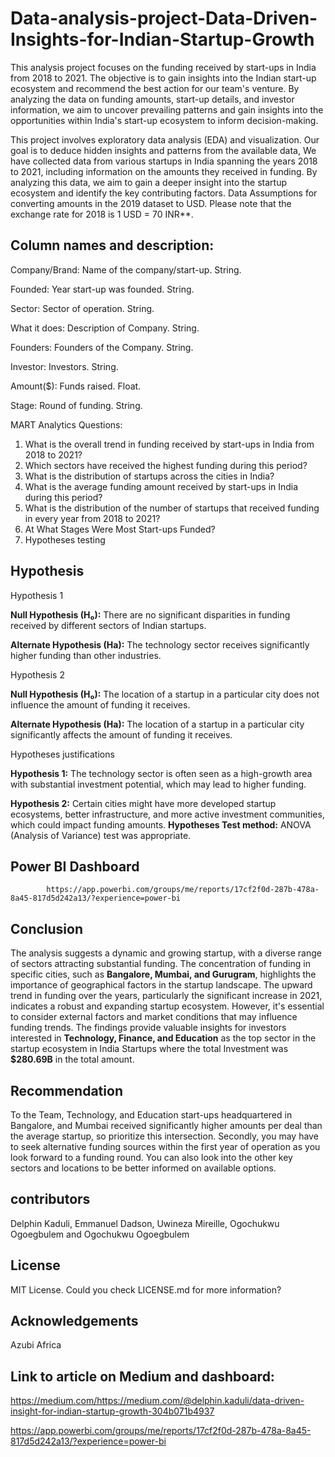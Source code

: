 # Data-analysis-project-Data-Driven-Insights-for-Indian-Startup-Growth

This analysis project focuses on the funding received by start-ups in India from 2018 to 2021. The objective is to gain insights into the Indian start-up ecosystem and recommend the best action for our team's venture. By analyzing the data on funding amounts, start-up details, and investor information, we aim to uncover prevailing patterns and gain insights into the opportunities within India's start-up ecosystem to inform decision-making.

This project involves exploratory data analysis (EDA) and visualization. Our goal is to deduce hidden insights and patterns from the available data, We have collected data from various startups in India spanning the years 2018 to 2021, including information on the amounts they received in funding. By analyzing this data, we aim to gain a deeper insight into the startup ecosystem and identify the key contributing factors. Data Assumptions for converting  amounts in the 2019 dataset to  USD. Please note that the exchange rate for 2018 is 1 USD = 70 INR**.


## Column names and description:

Company/Brand: Name of the company/start-up. String.

Founded: Year start-up was founded. String.

Sector: Sector of operation. String.

What it does: Description of Company. String.

Founders: Founders of the Company. String.

Investor: Investors. String.

Amount($): Funds raised. Float.

Stage: Round of funding. String.

MART Analytics Questions:

1.  What is the overall trend in funding received by start-ups in India from 2018 to 2021?
2.  Which sectors have received the highest funding during this period?
3.  What is the distribution of startups across the cities in India?
4.  What is the average funding amount received by start-ups in India during this period?
5.  What is the distribution of the number of startups that received funding in every year from 2018 to 2021?
6.  At What Stages Were Most Start-ups Funded?
7.  Hypotheses testing

## Hypothesis

Hypothesis 1

**Null Hypothesis (H₀):** There are no significant disparities in funding received by different sectors of Indian startups.

**Alternate Hypothesis (Ha):** The technology sector receives significantly higher funding than other industries.

Hypothesis 2

**Null Hypothesis (H₀):** The location of a startup in a particular city does not influence the amount of funding it receives.

**Alternate Hypothesis (Ha):** The location of a startup in a particular city significantly affects the amount of funding it receives.

Hypotheses justifications

**Hypothesis 1:** The technology sector is often seen as a high-growth area with substantial investment potential, which may lead to higher funding.

**Hypothesis 2:** Certain cities might have more developed startup ecosystems, better infrastructure, and more active investment communities, which could impact funding amounts.
**Hypotheses Test method:** ANOVA (Analysis of Variance) test was appropriate.

## Power BI Dashboard
            https://app.powerbi.com/groups/me/reports/17cf2f0d-287b-478a-8a45-817d5d242a13/?experience=power-bi    

## Conclusion

The analysis suggests a dynamic and growing startup, with a diverse range of sectors attracting substantial funding. The concentration of funding in specific cities, such as **Bangalore, Mumbai, and Gurugram**, highlights the importance of geographical factors in the startup landscape. The upward trend in funding over the years, particularly the significant increase in 2021, indicates a robust and expanding startup ecosystem. However, it's essential to consider external factors and market conditions that may influence funding trends. The findings provide valuable insights for investors interested in **Technology, Finance, and Education** as the top sector in the startup ecosystem in India Startups where the total Investment was **$280.69B** in the total  amount.


## Recommendation
To the Team, Technology, and Education start-ups headquartered in Bangalore, and Mumbai received significantly higher amounts per deal than the average startup, so prioritize this intersection. Secondly, you may have to seek alternative funding sources within the first year of operation as you look forward to a funding round. You can also look into the other key sectors and locations to be better informed on available options.
## contributors

Delphin Kaduli, Emmanuel Dadson, Uwineza Mireille, Ogochukwu Ogoegbulem and Ogochukwu Ogoegbulem

## License

MIT License. Could you check LICENSE.md for more information?

## Acknowledgements

Azubi Africa

## Link to article on Medium and dashboard: 

https://medium.com/https://medium.com/@delphin.kaduli/data-driven-insight-for-indian-startup-growth-304b071b4937

https://app.powerbi.com/groups/me/reports/17cf2f0d-287b-478a-8a45-817d5d242a13/?experience=power-bi

